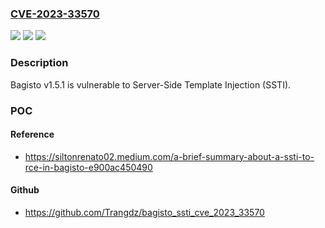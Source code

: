### [CVE-2023-33570](https://cve.mitre.org/cgi-bin/cvename.cgi?name=CVE-2023-33570)
![](https://img.shields.io/static/v1?label=Product&message=n%2Fa&color=blue)
![](https://img.shields.io/static/v1?label=Version&message=n%2Fa&color=blue)
![](https://img.shields.io/static/v1?label=Vulnerability&message=n%2Fa&color=brighgreen)

### Description

Bagisto v1.5.1 is vulnerable to Server-Side Template Injection (SSTI).

### POC

#### Reference
- https://siltonrenato02.medium.com/a-brief-summary-about-a-ssti-to-rce-in-bagisto-e900ac450490

#### Github
- https://github.com/Trangdz/bagisto_ssti_cve_2023_33570

